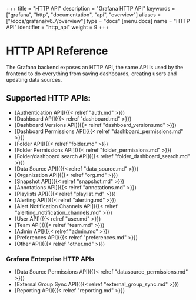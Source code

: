 +++
title = "HTTP API"
description = "Grafana HTTP API"
keywords = ["grafana", "http", "documentation", "api", "overview"]
aliases = ["/docs/grafana/v6.7/overview"]
type = "docs"
[menu.docs]
name = "HTTP API"
identifier = "http_api"
weight = 9
+++


# HTTP API Reference

The Grafana backend exposes an HTTP API, the same API is used by the frontend to do everything from saving
dashboards, creating users and updating data sources.

## Supported HTTP APIs:


* [Authentication API]({{< relref "auth.md" >}})
* [Dashboard API]({{< relref "dashboard.md" >}})
* [Dashboard Versions API]({{< relref "dashboard_versions.md" >}})
* [Dashboard Permissions API]({{< relref "dashboard_permissions.md" >}})
* [Folder API]({{< relref "folder.md" >}})
* [Folder Permissions API]({{< relref "folder_permissions.md" >}})
* [Folder/dashboard search API]({{< relref "folder_dashboard_search.md" >}})
* [Data Source API]({{< relref "data_source.md" >}})
* [Organization API]({{< relref "org.md" >}})
* [Snapshot API]({{< relref "snapshot.md" >}})
* [Annotations API]({{< relref "annotations.md" >}})
* [Playlists API]({{< relref "playlist.md" >}})
* [Alerting API]({{< relref "alerting.md" >}})
* [Alert Notification Channels API]({{< relref "alerting_notification_channels.md" >}})
* [User API]({{< relref "user.md" >}})
* [Team API]({{< relref "team.md" >}})
* [Admin API]({{< relref "admin.md" >}})
* [Preferences API]({{< relref "preferences.md" >}})
* [Other API]({{< relref "other.md" >}})

### Grafana Enterprise HTTP APIs

* [Data Source Permissions API]({{< relref "datasource_permissions.md" >}})
* [External Group Sync API]({{< relref "external_group_sync.md" >}})
* [Reporting API]({{< relref "reporting.md" >}})
